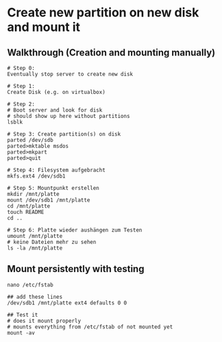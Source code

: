 # Create new partition on new disk and mount it 

## Walkthrough (Creation and mounting manually)

```
# Step 0: 
Eventually stop server to create new disk

# Step 1:
Create Disk (e.g. on virtualbox)

# Step 2: 
# Boot server and look for disk
# should show up here without partitions 
lsblk 

# Step 3: Create partition(s) on disk 
parted /dev/sdb 
parted>mktable msdos 
parted>mkpart 
parted>quit 

# Step 4: Filesystem aufgebracht 
mkfs.ext4 /dev/sdb1 

# Step 5: Mountpunkt erstellen 
mkdir /mnt/platte 
mount /dev/sdb1 /mnt/platte 
cd /mnt/platte 
touch README 
cd ..

# Step 6: Platte wieder aushängen zum Testen 
umount /mnt/platte 
# keine Dateien mehr zu sehen 
ls -la /mnt/platte 

```

## Mount persistently with testing 

```
nano /etc/fstab
```

```
## add these lines 
/dev/sdb1 /mnt/platte ext4 defaults 0 0
```

```
## Test it
# does it mount properly 
# mounts everything from /etc/fstab of not mounted yet 
mount -av 
```
